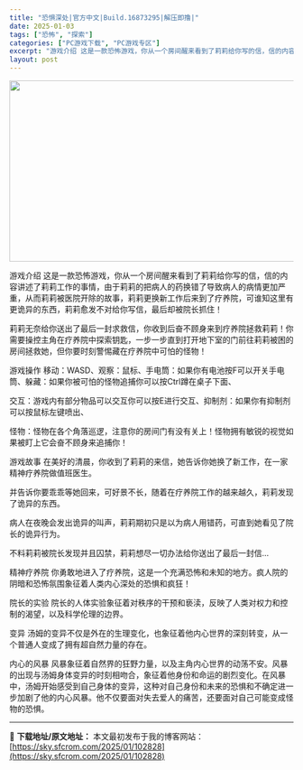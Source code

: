 ```yaml
---
title: "恐惧深处|官方中文|Build.16873295|解压即撸|"
date: 2025-01-03
tags: ["恐怖", "探索"]
categories: ["PC游戏下载", "PC游戏专区"]
excerpt: "游戏介绍 这是一款恐怖游戏，你从一个房间醒来看到了莉莉给你写的信，信的内容讲述了莉莉工作的事情，由于莉莉的把病人的药换错了导致病人的病情更加严重，从而莉莉被医院开除的故事，莉莉更换新工作后来到了疗养院，可谁知这里有更诡异的东西，莉莉愈发不对给你写信，最后却被院长抓住！ 莉莉无奈给你送出了最后一封求救&hellip;"
layout: post
---
```


<img class="aligncenter size-full wp-image-102825" src="https://sky.sfcrom.com/wp-content/uploads/2025/01/20250103103509100.webp" alt="" width="570" height="321" />

游戏介绍
这是一款恐怖游戏，你从一个房间醒来看到了莉莉给你写的信，信的内容讲述了莉莉工作的事情，由于莉莉的把病人的药换错了导致病人的病情更加严重，从而莉莉被医院开除的故事，莉莉更换新工作后来到了疗养院，可谁知这里有更诡异的东西，莉莉愈发不对给你写信，最后却被院长抓住！

莉莉无奈给你送出了最后一封求救信，你收到后奋不顾身来到疗养院拯救莉莉！你需要操控主角在疗养院中探索钥匙，一步一步直到打开地下室的门前往莉莉被困的房间拯救她，但你要时刻警惕藏在疗养院中可怕的怪物！

游戏操作
移动：WASD、观察：鼠标、手电筒：如果你有电池按F可以开关手电筒、躲藏：如果你被可怕的怪物追捕你可以按Ctrl蹲在桌子下面、

交互：游戏内有部分物品可以交互你可以按E进行交互、抑制剂：如果你有抑制剂可以按鼠标左键喷出、

怪物：怪物在各个角落巡逻，注意你的房间门有没有关上！怪物拥有敏锐的视觉如果被盯上它会奋不顾身来追捕你！

游戏故事
在美好的清晨，你收到了莉莉的来信，她告诉你她换了新工作，在一家精神疗养院做值班医生。

并告诉你要乖乖等她回来，可好景不长，随着在疗养院工作的越来越久，莉莉发现了诡异的东西。

病人在夜晚会发出诡异的叫声，莉莉期初只是以为病人用错药，可直到她看见了院长的诡异行为。

不料莉莉被院长发现并且囚禁，莉莉想尽一切办法给你送出了最后一封信…

精神疗养院
你勇敢地进入了疗养院，这是一个充满恐怖和未知的地方。疯人院的阴暗和恐怖氛围象征着人类内心深处的恐惧和疯狂！

院长的实验
院长的人体实验象征着对秩序的干预和亵渎，反映了人类对权力和控制的渴望，以及科学伦理的边界。

变异
汤姆的变异不仅是外在的生理变化，也象征着他内心世界的深刻转变，从一个普通人变成了拥有超自然力量的存在。

内心的风暴
风暴象征着自然界的狂野力量，以及主角内心世界的动荡不安。风暴的出现与汤姆身体变异的时刻相吻合，象征着他身份和命运的剧烈变化。在风暴中，汤姆开始感受到自己身体的变异，这种对自己身份和未来的恐惧和不确定进一步加剧了他的内心风暴。他不仅要面对失去爱人的痛苦，还要面对自己可能变成怪物的恐惧。

---
📖 **下载地址/原文地址：** 本文最初发布于我的博客网站：[https://sky.sfcrom.com/2025/01/102828](https://sky.sfcrom.com/2025/01/102828)
